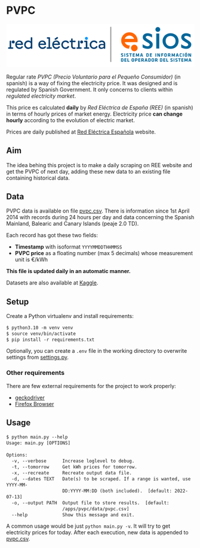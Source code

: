 # PVPC

![REE](ree.svg)

Regular rate _PVPC (Precio Voluntario para el Pequeño Consumidor)_ (in spanish) is a way of fixing the electricity price. It was designed and is regulated by Spanish Government. It only concerns to clients within _regulated electricity market_.

This price es calculated **daily** by _Red Eléctrica de España (REE)_ (in spanish) in terms of hourly prices of market energy. Electricity price **can change hourly** according to the evolution of electric market.

Prices are daily published at [Red Eléctrica Española](https://www.esios.ree.es/es/pvpc) website.

## Aim

The idea behing this project is to make a daily scraping on REE website and get the PVPC of next day, adding these new data to an existing file containing historical data.

## Data

PVPC data is available on file [pvpc.csv](data/pvpc.csv). There is information since 1st April 2014 with records during 24 hours per day and data concerning the Spanish Mainland, Balearic and Canary Islands (peaje 2.0 TD).

Each record has got these two fields:

- **Timestamp** with isoformat `YYYYMMDDTHHMMSS`
- **PVPC price** as a floating number (max 5 decimals) whose measurement unit is €/kWh

**This file is updated daily in an automatic manner.**

Datasets are also available at [Kaggle](https://www.kaggle.com/sdelquin/pvpc).

## Setup

Create a Python virtualenv and install requirements:

```console
$ python3.10 -m venv venv
$ source venv/bin/activate
$ pip install -r requirements.txt
```

Optionally, you can create a `.env` file in the working directory to overwrite settings from [settings.py](settings.py).

### Other requirements

There are few external requirements for the project to work properly:

- [geckodriver](https://github.com/mozilla/geckodriver/releases)
- [Firefox Browser](https://www.mozilla.org/firefox/download/)

## Usage

```console
$ python main.py --help
Usage: main.py [OPTIONS]

Options:
  -v, --verbose      Increase loglevel to debug.
  -t, --tomorrow     Get kWh prices for tomorrow.
  -x, --recreate     Recreate output data file.
  -d, --dates TEXT   Date(s) to be scraped. If a range is wanted, use YYYY-MM-
                     DD:YYYY-MM:DD (both included).  [default: 2022-07-13]
  -o, --output PATH  Output file to store results.  [default:
                     /apps/pvpc/data/pvpc.csv]
  --help             Show this message and exit.
```

A common usage would be just `python main.py -v`. It will try to get electricity prices for today. After each execution, new data is appended to [pvpc.csv](data/pvpc.csv).
